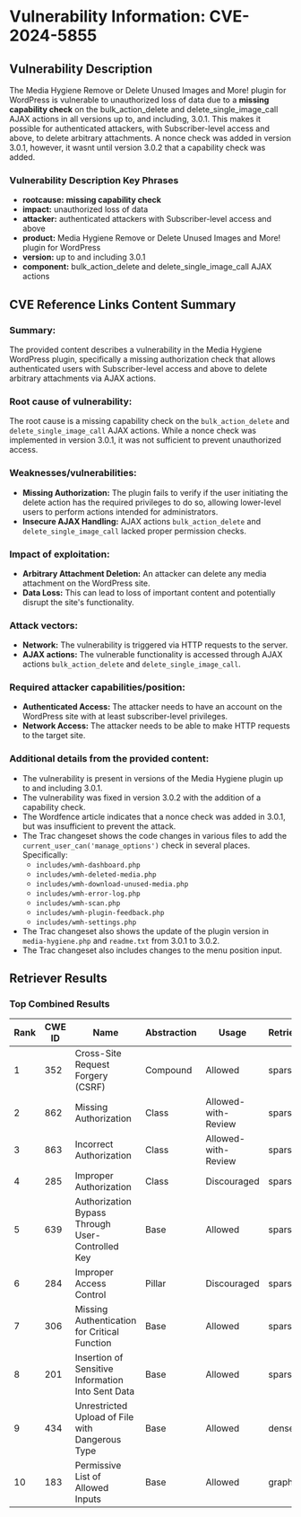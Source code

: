 # Vulnerability Information: CVE-2024-5855

## Vulnerability Description
The Media Hygiene Remove or Delete Unused Images and More! plugin for WordPress is vulnerable to unauthorized loss of data due to a **missing capability check** on the bulk_action_delete and delete_single_image_call AJAX actions in all versions up to, and including, 3.0.1. This makes it possible for authenticated attackers, with Subscriber-level access and above, to delete arbitrary attachments. A nonce check was added in version 3.0.1, however, it wasnt until version 3.0.2 that a capability check was added.

### Vulnerability Description Key Phrases
- **rootcause:** **missing capability check**
- **impact:** unauthorized loss of data
- **attacker:** authenticated attackers with Subscriber-level access and above
- **product:** Media Hygiene Remove or Delete Unused Images and More! plugin for WordPress
- **version:** up to and including 3.0.1
- **component:** bulk_action_delete and delete_single_image_call AJAX actions

## CVE Reference Links Content Summary
### Summary:
The provided content describes a vulnerability in the Media Hygiene WordPress plugin, specifically a missing authorization check that allows authenticated users with Subscriber-level access and above to delete arbitrary attachments via AJAX actions.

### Root cause of vulnerability:
The root cause is a missing capability check on the `bulk_action_delete` and `delete_single_image_call` AJAX actions. While a nonce check was implemented in version 3.0.1, it was not sufficient to prevent unauthorized access.

### Weaknesses/vulnerabilities:
- **Missing Authorization:** The plugin fails to verify if the user initiating the delete action has the required privileges to do so, allowing lower-level users to perform actions intended for administrators.
- **Insecure AJAX Handling:** AJAX actions `bulk_action_delete` and `delete_single_image_call` lacked proper permission checks.

### Impact of exploitation:
- **Arbitrary Attachment Deletion:** An attacker can delete any media attachment on the WordPress site.
- **Data Loss:** This can lead to loss of important content and potentially disrupt the site's functionality.

### Attack vectors:
- **Network:** The vulnerability is triggered via HTTP requests to the server.
- **AJAX actions:** The vulnerable functionality is accessed through AJAX actions `bulk_action_delete` and `delete_single_image_call`.

### Required attacker capabilities/position:
- **Authenticated Access:** The attacker needs to have an account on the WordPress site with at least subscriber-level privileges.
- **Network Access:** The attacker needs to be able to make HTTP requests to the target site.

### Additional details from the provided content:

*   The vulnerability is present in versions of the Media Hygiene plugin up to and including 3.0.1.
*   The vulnerability was fixed in version 3.0.2 with the addition of a capability check.
*   The Wordfence article indicates that a nonce check was added in 3.0.1, but was insufficient to prevent the attack.
*   The Trac changeset shows the code changes in various files to add the `current_user_can('manage_options')` check in several places. Specifically:
    *   `includes/wmh-dashboard.php`
    *   `includes/wmh-deleted-media.php`
    *   `includes/wmh-download-unused-media.php`
    *    `includes/wmh-error-log.php`
    *    `includes/wmh-scan.php`
    *   `includes/wmh-plugin-feedback.php`
    *   `includes/wmh-settings.php`
*   The Trac changeset also shows the update of the plugin version in `media-hygiene.php` and `readme.txt` from 3.0.1 to 3.0.2.
*   The Trac changeset also includes changes to the menu position input.

## Retriever Results

### Top Combined Results

| Rank | CWE ID | Name | Abstraction | Usage  | Retrievers | Individual Scores |
|------|--------|------|-------------|-------|------------|-------------------|
| 1 | 352 | Cross-Site Request Forgery (CSRF) | Compound | Allowed | sparse | 0.571 |
| 2 | 862 | Missing Authorization | Class | Allowed-with-Review | sparse | 0.569 |
| 3 | 863 | Incorrect Authorization | Class | Allowed-with-Review | sparse | 0.539 |
| 4 | 285 | Improper Authorization | Class | Discouraged | sparse | 0.506 |
| 5 | 639 | Authorization Bypass Through User-Controlled Key | Base | Allowed | sparse | 0.465 |
| 6 | 284 | Improper Access Control | Pillar | Discouraged | sparse | 0.454 |
| 7 | 306 | Missing Authentication for Critical Function | Base | Allowed | sparse | 0.453 |
| 8 | 201 | Insertion of Sensitive Information Into Sent Data | Base | Allowed | sparse | 0.446 |
| 9 | 434 | Unrestricted Upload of File with Dangerous Type | Base | Allowed | dense | 0.457 |
| 10 | 183 | Permissive List of Allowed Inputs | Base | Allowed | graph | 0.002 |

